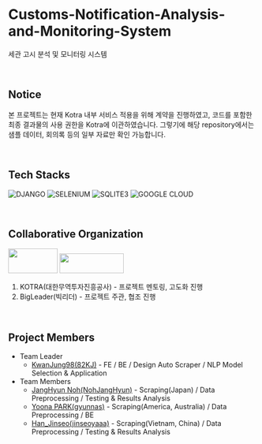 # Customs-Notification-Analysis-and-Monitoring-System

세관 고시 분석 및 모니터링 시스템  

<br>

## Notice 

본 프로젝트는 현재 Kotra 내부 서비스 적용을 위해 계약을 진행하였고, 코드를 포함한 최종 결과물의 사용 권한을 Kotra에 이관하였습니다.
그렇기에 해당 repository에서는 샘플 데이터, 회의록 등의 일부 자료만 확인 가능합니다.

<br>

## Tech Stacks

![DJANGO](https://img.shields.io/badge/Django-092E20?style=for-the-badge&logo=django&logoColor=green)
![SELENIUM](https://img.shields.io/badge/Selenium-43B02A?style=for-the-badge&logo=Selenium&logoColor=white)
![SQLITE3](https://camo.githubusercontent.com/352d24bbcae518863354f723e8edf6b10b2e1e4bf8a6a7c0b3f5777f3579d249/68747470733a2f2f696d672e736869656c64732e696f2f62616467652f73716c697465332d3030353939433f7374796c653d666f722d7468652d6261646765266c6f676f3d73716c697465266c6f676f436f6c6f723d7768697465)
![GOOGLE CLOUD](https://img.shields.io/badge/Google_Cloud-4285F4?style=for-the-badge&logo=google-cloud&logoColor=white)

<br>

## Collaborative Organization

<img src = "https://user-images.githubusercontent.com/45115733/210560053-353dd44e-1442-4d00-8b92-c62ef2f4e621.png" width = "100" height = "50"/> <img src = "https://user-images.githubusercontent.com/45115733/210559728-81d83fb3-f73c-4757-8d4f-8f5f382de852.PNG" width = "130" height = "40"/>

1. KOTRA(대한무역투자진흥공사) - 프로젝트 멘토링, 고도화 진행
2. BigLeader(빅리더) - 프로젝트 주관, 협조 진행

<br>

## Project Members

- Team Leader
    - [KwanJung98(82KJ)](https://github.com/82KJ/) - FE / BE / Design Auto Scraper / NLP Model Selection & Application
- Team Members
  - [JangHyun Noh(NohJangHyun)](https://github.com/NohJangHyun) - Scraping(Japan) / Data Preprocessing / Testing & Results Analysis
  - [Yoona PARK(gyunnas)](https://github.com/gyunnas) - Scraping(America, Australia) / Data Preprocessing / BE
  - [Han_Jinseo(jinseoyaaa)](https://github.com/jinseoyaaa) - Scraping(Vietnam, China) / Data Preprocessing / Testing & Results Analysis